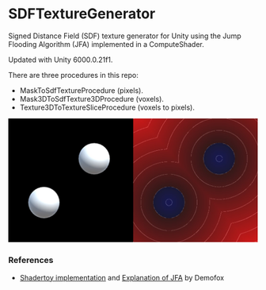 # SDFTextureGenerator

Signed Distance Field (SDF) texture generator for Unity using the Jump Flooding Algorithm (JFA) implemented in a ComputeShader.

Updated with Unity 6000.0.21f1.

There are three procedures in this repo:  
 - MaskToSdfTextureProcedure (pixels).  
 - Mask3DToSdfTexture3DProcedure (voxels).  
 - Texture3DToTextureSliceProcedure (voxels to pixels). 

![Splash](https://raw.githubusercontent.com/cecarlsen/SDFTextureGenerator/master/ReadmeImages/Splash.jpg)

### References
- [Shadertoy implementation](https://www.shadertoy.com/view/Mdy3DK) and [Explanation of JFA](https://blog.demofox.org/2016/02/29/fast-voronoi-diagrams-and-distance-dield-textures-on-the-gpu-with-the-jump-flooding-algorithm/) by Demofox

